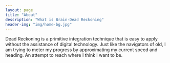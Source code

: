 ```yaml
---
layout: page
title: "About"
description: "What is Brain-Dead Reckoning"
header-img: "img/home-bg.jpg"
---
```


Dead Reckoning is a primitive integration technique that is easy to apply without the assistance of digital technology. Just like the navigators of old, I am trying to meter my progress by approximating my current speed and heading. An attempt to reach where I think I want to be.
	
